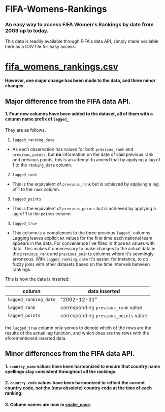 # FIFA-Womens-Rankings

### An easy way to access FIFA Women's Rankings by date from 2003 up to today.

This data is readily available through FIFA's data API, simply made available here as a CSV file for easy access: 

# [fifa_womens_rankings.csv](https://github.com/hlynurhallgrims/FIFA-Womens-Rankings/blob/main/fifa_womens_rankings.csv)

#### However, one major change has been made to the data, and three minor changes. 

## Major difference from the FIFA data API.

#### 1. Four new columns have been added to the dataset, all of them with a column name prefix of `lagged_`

They are as follows.

1. `lagged_ranking_date`
 - As each observation has values for both `previous_rank` and `previous_points`, but **no** information on the date of 
 said previous rank and previous points, this is an attempt to amend that by applying a lag of 1 to the `ranking_date` column. 
2. `lagged_rank`
 - This is the equivalent of `previous_rank` but is achieved by applying a lag of 1 to the `rank` column. 
3. `lagged_points`
 - This is the equivalent of `previous_points` but is achieved by applying a lag of 1 to the `points` column.
4. `lagged_true`
- This column is a complement to the three previous `lagged_` columns. Lagging leaves explicit `NA` values for the first time each national team appears
in the data. For convenience I've filled in those `NA` values with data. This makes it unnecessary to make changes to the actual data in the 
`previous_rank` and `previous_points` columns where it's seemingly erroneous. With `lagged_ranking_date` it's easier, for instance, to do fuzzy joins
with other datasets based on the time intervals between rankings. 

This is how the data is inserted:

| column                | data inserted                         |
|-----------------------|---------------------------------------|
| `lagged_ranking_date` | "2002-12-31"                          |
| `lagged_rank`         | corresponding `previous_rank` value   |
| `lagged_points`       | corresponding `previous_points` value |

the `lagged_true` column only serves to denote which of the rows are the results of the actual lag function, and which ones are the rows with the 
aforementioned inserted data.

## Minor differences from the FIFA data API.

#### 1. `country_name` values have been harmonized to ensure that country name spellings stay consistent throughout all the rankings.
#### 2. `country_code` values have been harmonized to reflect the current country code, not the (now obsolete) country code at the time of each ranking.
#### 3. Column names are now in [snake_case](https://en.wikipedia.org/wiki/Snake_case).
